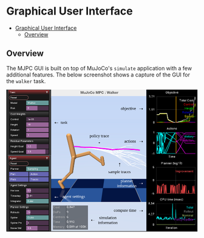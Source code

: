 # Graphical User Interface

- [Graphical User Interface](#graphical-user-interface)
  - [Overview](#overview)

## Overview

The MJPC GUI is built on top of MuJoCo's `simulate` application with a few additional features. The below screenshot shows a capture of the GUI for the `walker` task.

![GUI](assets/gui.png)
